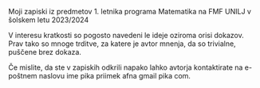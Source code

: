 Moji zapiski iz predmetov 1. letnika programa Matematika na FMF UNILJ v šolskem letu 2023/2024

V interesu kratkosti so pogosto navedeni le ideje oziroma orisi dokazov. Prav tako so mnoge trditve, za katere je avtor mnenja, da so trivialne, puščene brez dokaza.

Če mislite, da ste v zapiskih odkrili napako lahko avtorja kontaktirate na e-poštnem naslovu ime pika priimek afna gmail pika com.
